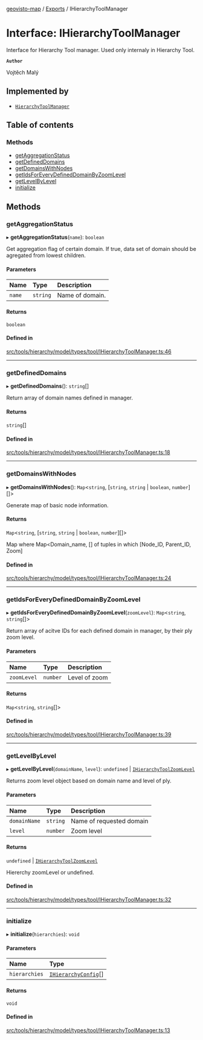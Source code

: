 [geovisto-map](../README.md) / [Exports](../modules.md) / IHierarchyToolManager

# Interface: IHierarchyToolManager

Interface for Hierarchy Tool manager. 
Used only internaly in Hierarchy Tool.

**`Author`**

Vojtěch Malý

## Implemented by

- [`HierarchyToolManager`](../classes/HierarchyToolManager.md)

## Table of contents

### Methods

- [getAggregationStatus](IHierarchyToolManager.md#getaggregationstatus)
- [getDefinedDomains](IHierarchyToolManager.md#getdefineddomains)
- [getDomainsWithNodes](IHierarchyToolManager.md#getdomainswithnodes)
- [getIdsForEveryDefinedDomainByZoomLevel](IHierarchyToolManager.md#getidsforeverydefineddomainbyzoomlevel)
- [getLevelByLevel](IHierarchyToolManager.md#getlevelbylevel)
- [initialize](IHierarchyToolManager.md#initialize)

## Methods

### getAggregationStatus

▸ **getAggregationStatus**(`name`): `boolean`

Get aggregation flag of certain domain. If true, data set of domain should be agregated from lowest children.

#### Parameters

| Name | Type | Description |
| :------ | :------ | :------ |
| `name` | `string` | Name of domain. |

#### Returns

`boolean`

#### Defined in

[src/tools/hierarchy/model/types/tool/IHierarchyToolManager.ts:46](https://github.com/geovisto/geovisto-map/blob/e22d774889dbc28cc1ec62933ecf6bab6690f172/src/tools/hierarchy/model/types/tool/IHierarchyToolManager.ts#L46)

___

### getDefinedDomains

▸ **getDefinedDomains**(): `string`[]

Return array of domain names defined in manager.

#### Returns

`string`[]

#### Defined in

[src/tools/hierarchy/model/types/tool/IHierarchyToolManager.ts:18](https://github.com/geovisto/geovisto-map/blob/e22d774889dbc28cc1ec62933ecf6bab6690f172/src/tools/hierarchy/model/types/tool/IHierarchyToolManager.ts#L18)

___

### getDomainsWithNodes

▸ **getDomainsWithNodes**(): `Map`\<`string`, [`string`, `string` \| `boolean`, `number`][]\>

Generate map of basic node information.

#### Returns

`Map`\<`string`, [`string`, `string` \| `boolean`, `number`][]\>

Map where Map<Domain_name, [] of tuples in which [Node_ID, Parent_ID, Zoom]

#### Defined in

[src/tools/hierarchy/model/types/tool/IHierarchyToolManager.ts:24](https://github.com/geovisto/geovisto-map/blob/e22d774889dbc28cc1ec62933ecf6bab6690f172/src/tools/hierarchy/model/types/tool/IHierarchyToolManager.ts#L24)

___

### getIdsForEveryDefinedDomainByZoomLevel

▸ **getIdsForEveryDefinedDomainByZoomLevel**(`zoomLevel`): `Map`\<`string`, `string`[]\>

Return array of acitve IDs for each defined domain in manager, by their ply zoom level.

#### Parameters

| Name | Type | Description |
| :------ | :------ | :------ |
| `zoomLevel` | `number` | Level of zoom |

#### Returns

`Map`\<`string`, `string`[]\>

#### Defined in

[src/tools/hierarchy/model/types/tool/IHierarchyToolManager.ts:39](https://github.com/geovisto/geovisto-map/blob/e22d774889dbc28cc1ec62933ecf6bab6690f172/src/tools/hierarchy/model/types/tool/IHierarchyToolManager.ts#L39)

___

### getLevelByLevel

▸ **getLevelByLevel**(`domainName`, `level`): `undefined` \| [`IHierarchyToolZoomLevel`](IHierarchyToolZoomLevel.md)

Returns zoom level object based on domain name and level of ply.

#### Parameters

| Name | Type | Description |
| :------ | :------ | :------ |
| `domainName` | `string` | Name of requested domain |
| `level` | `number` | Zoom level |

#### Returns

`undefined` \| [`IHierarchyToolZoomLevel`](IHierarchyToolZoomLevel.md)

Hiererchy zoomLevel or undefined.

#### Defined in

[src/tools/hierarchy/model/types/tool/IHierarchyToolManager.ts:32](https://github.com/geovisto/geovisto-map/blob/e22d774889dbc28cc1ec62933ecf6bab6690f172/src/tools/hierarchy/model/types/tool/IHierarchyToolManager.ts#L32)

___

### initialize

▸ **initialize**(`hierarchies`): `void`

#### Parameters

| Name | Type |
| :------ | :------ |
| `hierarchies` | [`IHierarchyConfig`](../modules.md#ihierarchyconfig)[] |

#### Returns

`void`

#### Defined in

[src/tools/hierarchy/model/types/tool/IHierarchyToolManager.ts:13](https://github.com/geovisto/geovisto-map/blob/e22d774889dbc28cc1ec62933ecf6bab6690f172/src/tools/hierarchy/model/types/tool/IHierarchyToolManager.ts#L13)
